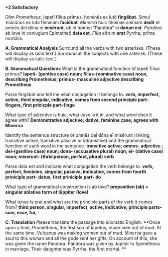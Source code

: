 **+2 Satisfactory**

Olim *Prometheus*, Iapetī fīlius prīmus, hominēs ex lutō **fingēbat**. Simul *Vulcānus* ex lutō fēminam **faciēbat**. *Minerva* huic fēminae animam
**dedit** et omnēs deī dōna eī **misērunt**. ob id *nōmen* “Pandōra” ei **datum est**. *Pandōra* ab Iove in coniugium Epimetheō **data est**. *Fīlia* eōrum 
**erat** Pyrrha, prīma mortālis.

**A. Grammatical Analysis**
Surround all the verbs with two asterisks. (These will display as bold text.) Surround all the subjects with one asterisk. (These will display as italic text.)

**B. Grammatical Questions**
What is the grammatical function of Iapetī fīlius prīmus?
**Iapeti- (gentive case) noun; filius-(nominative case) noun, describing Prometheius; primus- masculine adjective describing Prometheus**

Parse fingēbat and tell me what conjugation it belongs to.
**verb, imperfect, active, third singular, indicative, comes from second principle part-fingere, first prinicple part-fingo**

What type of adjective is huic, what case is it in, and what word does it agree with?
**Demonstrative adjective; dative, feminine case; agrees with Minerva**

Identify the sentence structure of omnēs deī dōna eī misērunt (linking, transitive active, transitive passive or intransitive) and the grammatical function of each word in the sentence.
**transitive active; omnes- adjective ; dei-(genitive case) noun; dona- (accusative plural) noun; ei- (dative case) noun; miserunt- (thrid person, perfect, plural) verb**

Parse data est and indicate what conjugation the verb belongs to.
**verb, perfect, feminine, singular, passive, indicative, comes from fourth priniciple part- datus, first priniciple part- do**

What type of grammatical construction is ab Iove?
**preposition (ab) + singular ablative form of Iūppiter (Iove)**

What tense is erat and what are the principle parts of the verb it comes from?
**third person, singular, imperfect, active, indicative; principle parts- sum, esse, fui, -**

**C. Translation**
Please translate the passage into idiomatic English.
**Once upon a time, Prometheus, the first son of Iapetus, made men out of mud. At the same time, Vulcanus was making women out of mud. Minerva gave a soul to this woman and all the gods sent her gifts. On account of this, she was given the name Pandora. Pandora was given by Jupiter to Epimetheus in marriage. Their daughter was Pyrrha, the first mortal. **
